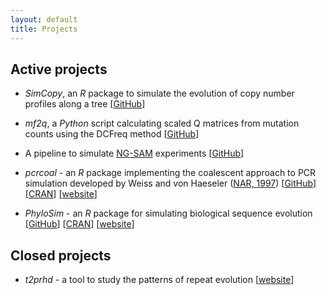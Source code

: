 ```yaml
---
layout: default
title: Projects 
---
```


## Active projects

* *SimCopy*, an *R* package to simulate the evolution of copy number profiles along a tree \[[GitHub](https://github.com/sbotond/simcopy)\]

* *mf2q*, a *Python* script calculating scaled Q matrices from mutation counts using the DCFreq method \[[GitHub](https://github.com/sbotond/mf2q)\]

* A pipeline to simulate [NG-SAM](http://dx.doi.org/10.1371/journal.pone.0043359) experiments \[[GitHub](https://github.com/sbotond/paper-ng-sam)\]


* *pcrcoal* - an *R* package implementing the coalescent approach to PCR simulation developed by Weiss and von Haeseler ([NAR, 1997](http://www.ncbi.nlm.nih.gov/pmc/articles/PMC146862)) \[[GitHub](https://github.com/sbotond/pcrcoal)\] \[[CRAN](http://cran.r-project.org/web/packages/pcrcoal)\] \[[website](http://www.ebi.ac.uk/goldman-srv/pcrcoal)\]

* *PhyloSim* - an *R* package for simulating biological sequence evolution \[[GitHub](https://github.com/sbotond/phylosim)\] \[[CRAN](http://cran.r-project.org/web/packages/phylosim)\] \[[website](http://www.ebi.ac.uk/goldman-srv/phylosim)\]

## Closed projects

* *t2prhd* -  a tool to study the patterns of repeat evolution \[[website](http://t2prhd.sourceforge.net/)\]

